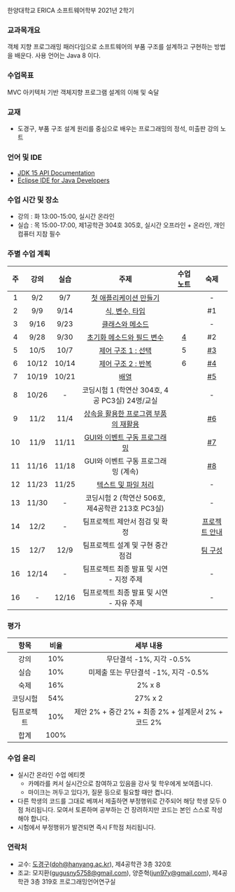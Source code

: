 한양대학교 ERICA 소프트웨어학부 2021년 2학기

### 교과목개요

객체 지향 프로그래밍 패러다임으로 소프트웨어의 부품 구조를 설계하고 구현하는 방법을 배운다.
사용 언어는 Java 8 이다.

### 수업목표

MVC 아키텍처 기반 객체지향 프로그램 설계의 이해 및 숙달

### 교재
- 도경구, 부품 구조 설계 원리를 중심으로 배우는 프로그래밍의 정석, 미출판 강의 노트

### 언어 및 IDE
- [JDK 15 API Documentation](https://docs.oracle.com/en/java/javase/15/docs/api/index.html)
- [Eclipse IDE for Java Developers](https://www.eclipse.org/downloads/)

### 수업 시간 및 장소

- 강의 : 화 13:00-15:00, 실시간 온라인 
- 실습 : 목 15:00-17:00, 제1공학관 304호 305호, 실시간 오프라인 + 온라인, 개인 컴퓨터 지참 필수


### 주별 수업 계획

| 주 | 강의 | 실습 | 주제 | 수업 노트 | 숙제 |
|:----:|:-----:|:-----:|:-----:|:-----:|:-----:|
|  1 | 9/2 | 9/7 | [첫 애플리케이션 만들기](notes/lecture01.pdf)  | | - |
|  2 | 9/9 | 9/14 | [식, 변수, 타입](notes/lecture02.pdf) | | #1 |
|  3 | 9/16 | 9/23 |[클래스와 메소드](notes/lecture03.pdf) | |  - |
|  4 | 9/28 | 9/30 | [초기화 메소드와 필드 변수](notes/lecture04.pdf) | [4](notes/notes04.md) |  #2 |
|  5 | 10/5 | 10/7 | [제어 구조 1 : 선택](notes/lecture05.pdf) | 5|  [#3](notes/notes05.md) |
|  6 | 10/12 | 10/14 | [제어 구조 2 : 반복](notes/lecture06.pdf) | 6 |  [#4](notes/notes06.md) |
|  7 | 10/19 | 10/21 | [배열](notes/lecture07.pdf) | |  [#5](notes/notes07.md) |
|  8 | 10/26 | - | 코딩시험 1 (학연산 304호, 4공 PC3실) 24명/교실 | | - |
|  9 | 11/2 | 11/4 | [상속을 활용한 프로그램 부품의 재활용](notes/lecture08.pdf) | |  [#6](notes/notes08.md)  |
| 10 | 11/9 | 11/11 | [GUI와 이벤트 구동 프로그래밍](notes/lecture09.pdf) | | [#7](notes/notes09.md) |
| 11 | 11/16 | 11/18 | GUI와 이벤트 구동 프로그래밍 (계속) | | [#8](notes/notes10.md) |
| 12 | 11/23 | 11/25 | [텍스트 및 파일 처리](notes/lecture11.pdf) | | - |
| 13 | 11/30 | - | 코딩시험 2 (학연산 506호, 제4공학관 213호 PC3실) | | - |
| 14 | 12/2 | - | 팀프로젝트 제안서 점검 및 확정 | | [프로젝트 안내](notes/project.md) |
| 15 | 12/7 | 12/9 | 팀프로젝트 설계 및 구현 중간 점검 | | [팀 구성](notes/roster.md) |
| 16 | 12/14 | - | 팀프로젝트 최종 발표 및 시연 - 지정 주제| | - |
| 16 | - | 12/16 | 팀프로젝트 최종 발표 및 시연 - 자유 주제 | | - |

### 평가

| 항목 | 비율 | 세부 내용 |
|:---:|:---:|:---:|
| 강의 | 10% | 무단결석 -1%, 지각 -0.5% |
| 실습 | 10% | 미제출 또는 무단결석 -1%, 지각 -0.5% |
| 숙제 | 16% | 2% x 8 |
| 코딩시험 | 54% | 27% x 2 |
| 팀프로젝트 | 10% | 제안 2% + 중간 2% + 최종 2% + 설계문서 2% + 코드 2% |
| 합계 | 100% |  |

### 수업 윤리

- 실시간 온라인 수업 에티켓 
  - 카메라를 켜서 실시간으로 참여하고 있음을 강사 및 학우에게 보여줍니다.
  - 마이크는 꺼두고 있다가, 질문 등으로 필요할 때만 켭니다.
- 다른 학생의 코드를 그대로 베껴서 제출하면 부정행위로 간주되어 해당 학생 모두 0점 처리됩니다. 모여서 토론하며 공부하는 건 장려하지만 코드는 본인 스스로 작성해야 합니다.
- 시험에서 부정행위가 발견되면 즉시 F학점 처리됩니다.

### 연락처

- 교수: [도경구](http://doggzone.github.io/home)(doh@hanyang.ac.kr), 제4공학관 3층 320호
- 조교: 모지환(gugusny5758@gmail.com), 양준혁(jun97y@gmail.com), 제4공학관 3층 319호 프로그래밍언어연구실

